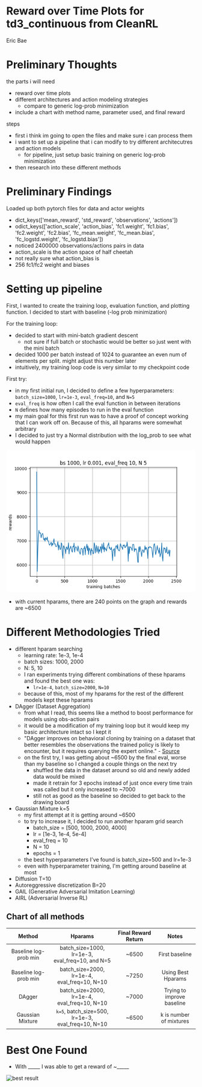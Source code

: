 # Reward over Time Plots for td3_continuous from CleanRL
Eric Bae


# Preliminary Thoughts
the parts i will need
- reward over time plots
- different architectures and action modeling strategies
    - compare to generic log-prob minimization
- include a chart with method name, parameter used, and final reward

steps
- first i think im going to open the files and make sure i can process them
- i want to set up a pipeline that i can modify to try different architecutres and action models
    - for pipeline, just setup basic training on generic log-prob minimization
- then research into these different methods

# Preliminary Findings
Loaded up both pytorch files for data and actor weights
- dict_keys(['mean_reward', 'std_reward', 'observations', 'actions'])
- odict_keys(['action_scale', 'action_bias', 'fc1.weight', 'fc1.bias', 'fc2.weight', 'fc2.bias', 'fc_mean.weight', 'fc_mean.bias', 'fc_logstd.weight', 'fc_logstd.bias'])
- noticed 2400000 observations/actions pairs in data
- action_scale is the action space of half cheetah
- not really sure what action_bias is
- 256 fc1/fc2 weight and biases

<!-- ![from gymnasium website on halfcheetah](img/action_space.png) -->

# Setting up pipeline
First, I wanted to create the training loop, evaluation function, and plotting function. I decided to start with baseline (-log prob minimization)

For the training loop:
- decided to start with mini-batch gradient descent 
    - not sure if full batch or stochastic would be better so just went with the mini batch
- decided 1000 per batch instead of 1024 to guarantee an even num of elements per split. might adjust this number later
- intuitively, my training loop code is very similar to my checkpoint code

First try:
- in my first initial run, I decided to define a few hyperparameters: `batch_size=1000`, `lr=1e-3`, `eval_freq=10`, and `N=5`
- `eval_freq` is how often I call the eval function in between iterations
- `N` defines how many episodes to run in the eval function
-  my main goal for this first run was to have a proof of concept working that I can work off on. Because of this, all hparams were somewhat arbitrary
- I decided to just try a Normal distribution with the log_prob to see what would happen

![results of first try](img/first_try.png)

- with current hparams, there are 240 points on the graph and rewards are ~6500


# Different Methodologies Tried

- different hparam searching
    - learning rate: 1e-3, 1e-4 
    - batch sizes: 1000, 2000
    - N: 5, 10
    - I ran experiments trying different combinations of these hparams and found the best one was:
        - `lr=1e-4`, `batch_size=2000`, `N=10`
    - because of this, most of my hparams for the rest of the different models kept these hparams
- DAgger (Dataset Aggregation)
    - from what I read, this seems like a method to boost performance for models using obs-action pairs
    - it would be a modification of my training loop but it would keep my basic architecture intact so I kept it
    - "DAgger improves on behavioral cloning by training on a dataset that better resembles the observations the trained policy is likely to encounter, but it requires querying the expert online."  - [Source](https://imitation.readthedocs.io/en/latest/algorithms/dagger.html)
    - on the first try, I was getting about ~6500 by the final eval, worse than my baseline so I changed a couple things on the next try
        - shuffled the data in the dataset around so old and newly added data would be mixed
        - made it retrain for 3 epochs instead of just once every time train was called but it only increased to ~7000
        - still not as good as the baseline so decided to get back to the drawing board
- Gaussian Mixture k=5
    - my first attempt at it is getting around ~6500
    - to try to increase it, I decided to run another hparam grid search
        - batch_size = [500, 1000, 2000, 4000]
        - lr = [1e-3, 1e-4, 5e-4]
        - eval_freq = 10
        - N = 10
        - epochs = 1
    - the best hyperparameters I've found is batch_size=500 and lr=1e-3
    - even with hyperparameter training, I'm getting around baseline at most
- Diffusion T=10
- Autoreggressive discretization B=20
- GAIL (Generative Adversarial Imitation Learning)
- AIRL (Adversarial Inverse RL)


## Chart of all methods

| Method | Hparams | Final Reward Return | Notes |
| :----: | :-----: | :-----------------: | :---: |
| Baseline log-prob min | batch_size=1000, lr=1e-3, <br> eval_freq=10, and N=5 | ~6500 | First baseline |
| Baseline log-prob min | batch_size=2000, lr=1e-4, <br> eval_freq=10, N=10 | ~7250 | Using Best Hparams |
| DAgger | batch_size=2000, lr=1e-4, <br> eval_freq=10, N=10 | ~7000 | Trying to <br> improve baseline |
| Gaussian Mixture | `k=5`, batch_size=500, lr=1e-3, <br> eval_freq=10, N=10 | ~6500 | k is number <br> of mixtures |




# Best One Found
- With _____ I was able to get a reward of ~_____


![best result]()